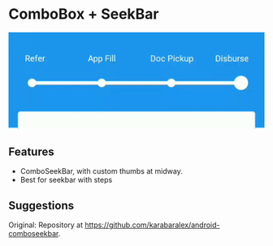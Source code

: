 # ComboBox + SeekBar

![alt text](https://github.com/samanta-anupam/android-comboseekbar/raw/master/sample-seekbar.gif)

## Features

 * ComboSeekBar, with custom thumbs at midway.
 * Best for seekbar with steps

## Suggestions
Original:
Repository at <https://github.com/karabaralex/android-comboseekbar>.
